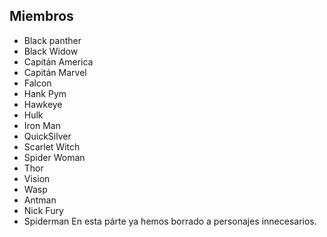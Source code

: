 ## Miembros

* Black panther
* Black Widow
* Capitán America
* Capitán Marvel
* Falcon
* Hank Pym
* Hawkeye
* Hulk
* Iron Man
* QuickSilver
* Scarlet Witch
* Spider Woman
* Thor
* Vision
* Wasp
* Antman
* Nick Fury
* Spiderman
En esta párte ya hemos borrado a personajes innecesarios.